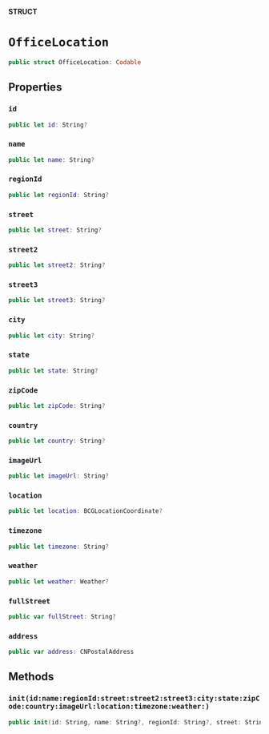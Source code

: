 **STRUCT**

# `OfficeLocation`

```swift
public struct OfficeLocation: Codable
```

## Properties
### `id`

```swift
public let id: String?
```

### `name`

```swift
public let name: String?
```

### `regionId`

```swift
public let regionId: String?
```

### `street`

```swift
public let street: String?
```

### `street2`

```swift
public let street2: String?
```

### `street3`

```swift
public let street3: String?
```

### `city`

```swift
public let city: String?
```

### `state`

```swift
public let state: String?
```

### `zipCode`

```swift
public let zipCode: String?
```

### `country`

```swift
public let country: String?
```

### `imageUrl`

```swift
public let imageUrl: String?
```

### `location`

```swift
public let location: BCGLocationCoordinate?
```

### `timezone`

```swift
public let timezone: String?
```

### `weather`

```swift
public let weather: Weather?
```

### `fullStreet`

```swift
public var fullStreet: String?
```

### `address`

```swift
public var address: CNPostalAddress
```

## Methods
### `init(id:name:regionId:street:street2:street3:city:state:zipCode:country:imageUrl:location:timezone:weather:)`

```swift
public init(id: String, name: String?, regionId: String?, street: String?, street2: String?, street3: String?, city: String?, state: String?, zipCode: String?, country: String?, imageUrl: String?, location: BCGLocationCoordinate?, timezone: String?, weather: Weather?)
```

